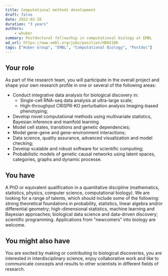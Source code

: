 ```yaml
---
title: Computational methods development
draft: false
date: 2022-02-28
duration: "3 years"
authors:
    - whuber
summary: Postdoctoral fellowship in computational biology at EMBL
ad_url: https://www.embl.org/jobs/position/HD02106
tags: ["Huber Group", "EMBL", "Computational Biology", "Postdoc"]
---
```


## Your role

As part of the research team, you will participate in the overall project and shape your own research profile in one or several of the following areas:

* Conduct integrative data analysis for biological discovery in: 
    * Single-cell RNA-seq data analysis at ultra-large scale;
    * High-throughput CRISPR-KO perturbation analysis Imaging-based phenotyping;
* Develop novel computational methods using multivariate statistics, Bayesian inference and manifold learning
* Model cell states, transitions and genetic dependencies; 
* Model gene-gene and gene-environment interactions; 
* Data science, quality assurance, advanced visualization and model checking; 
* Develop scalable and robust software for scientific computing; 
* Probabilistic models of genetic causal networks using latent spaces, categories, graphs and dynamic processe. 


## You have

A PhD or equivalent qualification in a quantitative discipline (mathematics, statistics, physics, computer science, computational biology). We are looking for a range of talents, which should include some of the following: strong theoretical foundations in probability, statistics, linear algebra and/or differential geometry; high-dimensional statistics, machine learning and Bayesian approaches; biological data science and data-driven discovery; scientific programming. Applications from "newcomers" into biology are welcome.


## You might also have

You are excited by making or contributing to biological discoveries, you are interested in interdisciplinary science, enjoy collaborative work and like to communicate concepts and results to other scientists in different fields of research.

